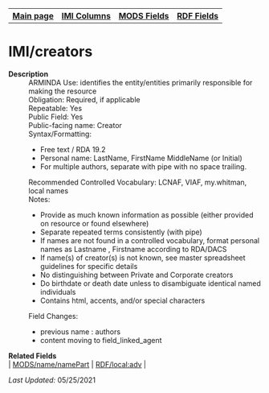 <!DOCTYPE html>
<html>

<body>
<table style="width:100%">
  <tr>
    <th><a href="index.md">Main page</a></th>
	<th><a href="IMI.md">IMI Columns</a></th>
    <th><a href="MODS.md">MODS Fields</a></th>
    <th><a href="RDF.md">RDF Fields</a></th>
  </tr>
</table>

<h1>IMI/creators</h1>
<dl>
  <dt><b>Description</b></dt>
  <dd>ARMINDA Use: identifies the entity/entities primarily responsible for making the resource </dd>
  <dd>Obligation: Required, if applicable</dd>
  <dd>Repeatable: Yes</dd>
  <dd>Public Field: Yes</dd>
  <dd>Public-facing name: Creator</dd>
  <dd>Syntax/Formatting:
	<ul>
		<li>Free text / RDA 19.2</li>
		<li>Personal name: LastName, FirstName MiddleName (or Initial)</li>
		<li>For multiple authors, separate with pipe with no space trailing.</li>
	</ul>
  </dd>
  <dd>Recommended Controlled Vocabulary: LCNAF, VIAF, my.whitman, local names</dd>
  <dd>Notes: 
		<ul>
			<li>Provide as much known information as possible (either provided on resource or found elsewhere)</li>
			<li>Separate repeated terms consistently (with pipe)</li>
			<li>If names are not found in a controlled vocabulary, format personal names as Lastname , Firstname according to RDA/DACS</li>
			<li>If name(s) of creator(s) is not known, see master spreadsheet guidelines for specific details</li>
			<li>No distinguishing between Private and Corporate creators</li>
			<li>Do birthdate or death date unless to disambiguate identical named individuals</li>
			<li>Contains html, accents, and/or special characters</li>
		</ul>
	</dd>
  <dd>Field Changes: 
	<ul>
		<li>previous name : authors</li>
		<li>content moving to field_linked_agent</li>
	</ul>
  </dd>
</dl>
<dl>
	<dt><b>Related Fields</b></dt>
		| <a href="mods.name.md">MODS/name/namePart</a> | <a href="rdf.field_linked_agent.md">RDF/local:adv</a> |
</dl>
<p><i>Last Updated: </i>05/25/2021</p>
</body>
</html>